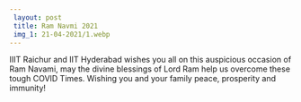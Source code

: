 ```yaml
---
 layout: post	
 title: Ram Navmi 2021
 img_1: 21-04-2021/1.webp
---
```


IIIT Raichur and IIT Hyderabad wishes you all on this auspicious occasion of Ram Navami, may the divine blessings of Lord Ram help us overcome these tough COVID Times. Wishing you and your family peace, prosperity and immunity!
